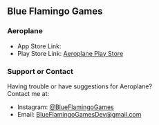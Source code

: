   
  
  
  
  
  
## Blue Flamingo Games


### Aeroplane


- App Store Link: 
- Play Store Link: [Aeroplane Play Store](https://play.google.com/store/apps/details?id=com.BlueFlamingoGames.Aeroplane)


### Support or Contact

Having trouble or have suggestions for Aeroplane?  
Contact me at:  

- Instagram: [@BlueFlamingoGames](https://www.instagram.com/blue_flamingo_games/)
- Email: BlueFlamingoGamesDev@gmail.com
